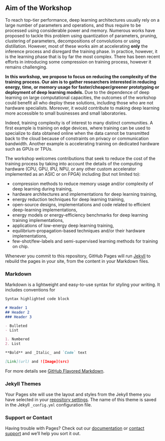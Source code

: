 ## Aim of the Workshop

To reach top-tier performance, deep learning architectures usually rely on a large number of parameters and operations, and thus require to be processed using considerable power and memory. Numerous works have proposed to tackle this problem using quantization of parameters, pruning, clustering of parameters, decompositions of convolutions or using distillation. However, most of these works aim at accelerating **only** the inference process and disregard the training phase. In practice, however, it is the learning phase that is by far the most complex. There has been recent efforts in introducing some compression on training process, however it remains challenging.

**In this workshop, we propose to focus on reducing the complexity of the training process. Our aim is to gather researchers interested in reducing energy, time, or memory usage for faster/cheaper/greener prototyping or deployment of deep learning models.** Due to the dependence of deep learning on large computational capacities, the outcomes of the workshop could benefit all who deploy these solutions, including those who are not hardware specialists. Moreover, it would contribute to making deep learning more accessible to small businesses and small laboratories.

Indeed, training complexity is of interest to many distinct communities. A first example is training on edge devices, where training can be used to specialize to data obtained online when the data cannot be transmitted back to the cloud because of constraints on privacy or communication bandwidth. Another example is accelerating training on dedicated hardware such as GPUs or TPUs.

The workshop welcomes contributions that seek to reduce the cost of the training process by taking into account the details of the computing hardware (CPU, GPU, IPU, NPU, or any other custom accelerator implemented as an ASIC or on FPGA) including (but not limited to):

- compression methods to reduce memory usage and/or complexity of deep learning during training,
- hardware architectures and implementations for deep learning training,
- energy reduction techniques for deep learning training,
- open-source designs, implementations and code related to efficient deep-learning implementations,
- energy models or energy-efficiency benchmarks for deep learning training implementations,
- applications of low-energy deep learning training,
- equilibrium-propagation-based techniques and/or their hardware implementations,
- few-shot/few-labels and semi-supervised learning methods for training on chip. 


Whenever you commit to this repository, GitHub Pages will run [Jekyll](https://jekyllrb.com/) to rebuild the pages in your site, from the content in your Markdown files.

### Markdown

Markdown is a lightweight and easy-to-use syntax for styling your writing. It includes conventions for

```markdown
Syntax highlighted code block

# Header 1
## Header 2
### Header 3

- Bulleted
- List

1. Numbered
2. List

**Bold** and _Italic_ and `Code` text

[Link](url) and ![Image](src)
```

For more details see [GitHub Flavored Markdown](https://guides.github.com/features/mastering-markdown/).

### Jekyll Themes

Your Pages site will use the layout and styles from the Jekyll theme you have selected in your [repository settings](https://github.com/eghouti/Hardware-Aware-Efficient-Training/settings). The name of this theme is saved in the Jekyll `_config.yml` configuration file.

### Support or Contact

Having trouble with Pages? Check out our [documentation](https://docs.github.com/categories/github-pages-basics/) or [contact support](https://github.com/contact) and we’ll help you sort it out.
